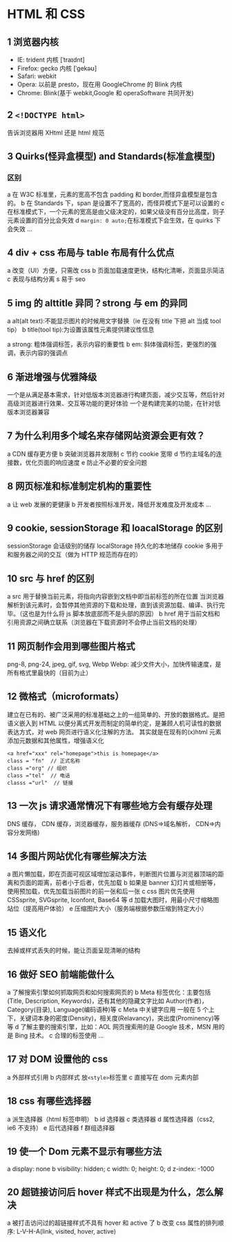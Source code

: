 # HTML 和 CSS

## 1 浏览器内核

- IE: trident 内核 [ˈtraɪdnt]
- Firefox: gecko 内核 [ˈɡekəʊ]
- Safari: webkit
- Opera: 以前是 presto，现在用 GoogleChrome 的 Blink 内核
- Chrome: Blink(基于 webkit,Google 和 operaSoftware 共同开发)

## 2 `<!DOCTYPE html>`

告诉浏览器用 XHtml 还是 html 规范

## 3 Quirks(怪异盒模型) and Standards(标准盒模型)

### 区别

a 在 W3C 标准里，元素的宽高不包含 padding 和 border,而怪异盒模型是包含的。
b 在 Standards 下，span 是设置不了宽高的，而怪异模式下是可以设置的
c 在标准模式下，一个元素的宽高是由父级决定的，如果父级没有百分比高度，则子元素设置的百分比会失效
d `margin: 0 auto;`在标准模式下会生效，在 quirks 下会失效
...

## 4 div + css 布局与 table 布局有什么优点

a 改变（UI）方便，只需改 css
b 页面加载速度更快，结构化清晰，页面显示简洁
c 表现与结构分离
s 易于 seo

## 5 img 的 alttitle 异同？strong 与 em 的异同

a alt(alt text):不能显示图片的时候用文字替换（ie 在没有 title 下把 alt 当成 tool tip）
b title(tool tip):为设置该属性元素提供建议性信息

a strong: 粗体强调标签，表示内容的重要性
b em: 斜体强调标签，更强烈的强调，表示内容的强调点

## 6 渐进增强与优雅降级

一个是从满足基本需求，针对低版本浏览器进行构建页面，减少交互等，然后针对高级浏览器进行效果、交互等功能的更好体验
一个是构建完美的功能，在针对低版本浏览器兼容

## 7 为什么利用多个域名来存储网站资源会更有效？

a CDN 缓存更方便
b 突破浏览器并发限制
c 节约 cookie 宽带
d 节约主域名的连接数，优化页面的响应速度
e 防止不必要的安全问题

## 8 网页标准和标准制定机构的重要性

a 让 web 发展的更健康
b 开发者按照标准开发，降低开发难度及开发成本
...

## 9 cookie, sessionStorage 和 loacalStorage 的区别

sessionStorage 会话级别的储存
localStorage 持久化的本地储存
cookie 多用于和服务器之间的交互（做为 HTTP 规范而存在的）

## 10 src 与 href 的区别

a src 用于替换当前元素，将指向内容嵌到文档中即当前标签的所在位置
当浏览器解析到该元素时，会暂停其他资源的下载和处理，直到该资源加载、编译、执行完毕。（这也是为什么将 js 脚本放底部而不是头部的原因）
b href 用于当前文档和引用资源之间确立联系（浏览器在下载资源时不会停止当前文档的处理）

## 11 网页制作会用到哪些图片格式

png-8, png-24, jpeg, gif, svg, Webp
Webp: 减少文件大小，加快传输速度，是所有格式里最快的（目前为止）

## 12 微格式（microformats）

建立在已有的、被广泛采用的标准基础之上的一组简单的、开放的数据格式。是把语义嵌入到 HTML 以便分离式开发而制定的简单约定，是兼顾人机可读性的数据表达方式，对 web 网页进行语义化注解的方法。
其实就是在现有的(x)html 元素添加元数据和其他属性，增强语义化

```
<a href="xxx" rel="homepage">this is homepage</a>
class = "fn"  // 正式名称
class ="org" // 组织
class ="tel"  // 电话
classs ="url"  // 链接
```

## 13 一次 js 请求通常情况下有哪些地方会有缓存处理

DNS 缓存， CDN 缓存，浏览器缓存，服务器缓存
(DNS=>域名解析， CDN=>内容分发网络)

## 14 多图片网站优化有哪些解决方法

a 图片懒加载，即在页面可视区域增加滚动事件，判断图片位置与浏览器顶端的距离和页面的距离，前者小于后者，优先加载
b 如果是 banner 幻灯片或相册等，使用预加载，优先加载当前图片的前一张和后一张
c css 图片优先使用 CSSsprite, SVGsprite, Iconfont, Base64 等
d 加载大图时，用最小尺寸缩略图站位（提高用户体验）
e 压缩图片大小（服务端根据参数压缩到特定大小）

## 15 语义化

去掉或样式丢失的时候，能让页面呈现清晰的结构

## 16 做好 SEO 前端能做什么

a 了解搜索引擎如何抓取网页和如何搜索网页的
b Meta 标签优化：主要包括(Title, Description, Keywords)，还有其他的隐藏文字比如 Author(作者)， Category(目录), Language(编码语种)等
c Meta 中关键字应用 一般在 5 个上下，关键词本身的密度(Density)，相关度(Relavancy)，突出度(Prominency)等等
d 了解主要的搜索引擎，比如：AOL 网页搜索用的是 Google 技术，MSN 用的是 Bing 技术。
c 合理的标签使用
...

## 17 对 DOM 设置他的 css

a 外部样式引用
b 内部样式 放`<style>`标签里
c 直接写在 dom 元素内部

## 18 css 有哪些选择器

a 派生选择器（html 标签申明）
b id 选择器
c 类选择器
d 属性选择器（css2, ie6 不支持）
e 后代选择器
f 群组选择器

## 19 使一个 Dom 元素不显示有哪些方法

a display: none
b visibility: hidden;
c width: 0; height: 0;
d z-index: -1000

## 20 超链接访问后 hover 样式不出现是为什么，怎么解决

a 被打击访问过的超链接样式不具有 hover 和 active 了
b 改变 css 属性的排列顺序: L-V-H-A(link, visited, hover, active)
